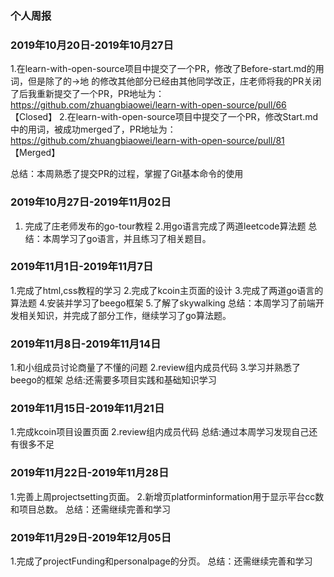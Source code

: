 ### 个人周报

### 2019年10月20日-2019年10月27日

1.在learn-with-open-source项目中提交了一个PR，修改了Before-start.md的用词，但是除了的→地 的修改其他部分已经由其他同学改正，庄老师将我的PR关闭了后我重新提交了一个PR，PR地址为： https://github.com/zhuangbiaowei/learn-with-open-source/pull/66   【Closed】
2.在learn-with-open-source项目中提交了一个PR，修改Start.md中的用词，被成功merged了，PR地址为： https://github.com/zhuangbiaowei/learn-with-open-source/pull/81   【Merged】

总结：本周熟悉了提交PR的过程，掌握了Git基本命令的使用

### 2019年10月27日-2019年11月02日
1. 完成了庄老师发布的go-tour教程
2.用go语言完成了两道leetcode算法题
总结：本周学习了go语言，并且练习了相关题目。
### 2019年11月1日-2019年11月7日

1.完成了html,css教程的学习
2.完成了kcoin主页面的设计
3.完成了两道go语言的算法题
4.安装并学习了beego框架
5.了解了skywalking
总结：本周学习了前端开发相关知识，并完成了部分工作，继续学习了go算法题。

### 2019年11月8日-2019年11月14日
1.和小组成员讨论商量了不懂的问题
2.review组内成员代码
3.学习并熟悉了beego的框架
总结:还需要多项目实践和基础知识学习

### 2019年11月15日-2019年11月21日
1.完成kcoin项目设置页面
2.review组内成员代码
总结:通过本周学习发现自己还有很多不足
### 2019年11月22日-2019年11月28日
1.完善上周projectsetting页面。
2.新增页platforminformation用于显示平台cc数和项目总数。
总结：还需继续完善和学习
### 2019年11月29日-2019年12月05日
1.完成了projectFunding和personalpage的分页。
总结：还需继续完善和学习

